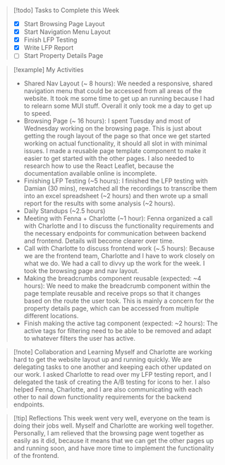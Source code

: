 
> [!todo] Tasks to Complete this Week
> - [x] Start Browsing Page Layout
> - [x] Start Navigation Menu Layout
> - [x] Finish LFP Testing
> - [x] Write LFP Report
> - [ ] Start Property Details Page

> [!example] My Activities
> - Shared Nav Layout (~ 8 hours):
> 	We needed a responsive, shared navigation menu that could be accessed from all areas of the website. It took me some time to get up an running because I had to relearn some MUI stuff. Overall it only took me a day to get up to speed.
> - Browsing Page (~ 16 hours):
> 	I spent Tuesday and most of Wednesday working on the browsing page. This is just about getting the rough layout of the page so that once we get started working on actual functionality, it should all slot in with minimal issues. I made a reusable page template component to make it easier to get started with the other pages. I also needed to research how to use the React Leaflet, because the documentation available online is incomplete.
> - Finishing LFP Testing (~5 hours):
> 	I finished the LFP testing with Damian (30 mins), rewatched all the recordings to transcribe them into an excel spreadsheet (~2 hours) and then wrote up a small report for the results with some analysis (~2 hours).
> - Daily Standups (~2.5 hours)
> - Meeting with Fenna + Charlotte (~1 hour):
> 	Fenna organized a call with Charlotte and I to discuss the functionality requirements and the necessary endpoints for communication between backend and frontend. Details will become clearer over time.
> - Call with Charlotte to discuss frontend work (~.5 hours):
> 	Because we are the frontend team, Charlotte and I have to work closely on what we do. We had a call to divvy up the work for the week. I took the browsing page and nav layout.
> - Making the breadcrumbs component reusable (expected: ~4 hours):
> 	We need to make the breadcrumb component within the page template reusable and receive props so that it changes based on the route the user took. This is mainly a concern for the property details page, which can be accessed from multiple different locations.
> - Finish making the active tag component (expected: ~2 hours):
> 	The active tags for filtering need to be able to be removed and adapt to whatever filters the user has active.

> [!note] Collaboration and Learning
> Myself and Charlotte are working hard to get the website layout up and running quickly. We are delegating tasks to one another and keeping each other updated on our work. 
> I asked Charlotte to read over my LFP testing report, and I delegated the task of creating the A/B testing for icons to her.
> I also helped 
> Fenna, Charlotte, and I are also communicating with each other to nail down functionality requirements for the backend endpoints.

> [!tip] Reflections
> This week went very well, everyone on the team is doing their jobs well. Myself and Charlotte are working well together. Personally, I am relieved that the browsing page went together as easily as it did, because it means that we can get the other pages up and running soon, and have more time to implement the functionality of the frontend.

